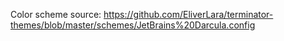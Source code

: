 Color scheme source: https://github.com/EliverLara/terminator-themes/blob/master/schemes/JetBrains%20Darcula.config
